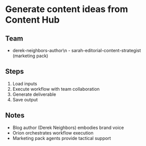 # Generate content ideas from Content Hub

## Team
  - derek-neighbors-author\n  - sarah-editorial-content-strategist (marketing pack)

## Steps
1. Load inputs
2. Execute workflow with team collaboration
3. Generate deliverable
4. Save output

## Notes
- Blog author (Derek Neighbors) embodies brand voice
- Orion orchestrates workflow execution
- Marketing pack agents provide tactical support
